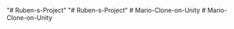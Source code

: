 "# Ruben-s-Project" 
"# Ruben-s-Project" 
#   M a r i o - C l o n e - o n - U n i t y  
 #   M a r i o - C l o n e - o n - U n i t y  
 